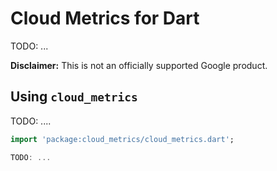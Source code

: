 Cloud Metrics for Dart
======================

TODO: ...

**Disclaimer:** This is not an officially supported Google product.

## Using `cloud_metrics`
TODO: ....

```dart
import 'package:cloud_metrics/cloud_metrics.dart';

TODO: ...
```

